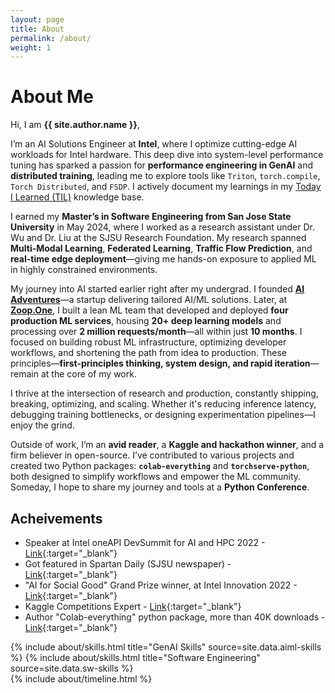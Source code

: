 ```yaml
---
layout: page
title: About
permalink: /about/
weight: 1
---
```


# **About Me**

Hi, I am **{{ site.author.name }}**,

I’m an AI Solutions Engineer at **Intel**, where I optimize cutting-edge AI workloads for Intel hardware. This deep dive into system-level performance tuning has sparked a passion for **performance engineering in GenAI** and **distributed training**, leading me to explore tools like `Triton`, `torch.compile`, `Torch Distributed`, and `FSDP`. I actively document my learnings in my [Today I Learned (TIL)](https://ankursinghmle.notion.site/c9ec2730e014406187628b59a15aadb3?v=191eb3f27860427688085d92960d4cf5) knowledge base.

I earned my **Master’s in Software Engineering from San Jose State University** in May 2024, where I worked as a research assistant under Dr. Wu and Dr. Liu at the SJSU Research Foundation. My research spanned **Multi-Modal Learning**, **Federated Learning**, **Traffic Flow Prediction**, and **real-time edge deployment**—giving me hands-on exposure to applied ML in highly constrained environments.

My journey into AI started earlier right after my undergrad. I founded **[AI Adventures](https://www.aiadventures.in/)**—a startup delivering tailored AI/ML solutions. Later, at **[Zoop.One](https://zoop.one/)**, I built a lean ML team that developed and deployed **four production ML services**, housing **20+ deep learning models** and processing over **2 million requests/month**—all within just **10 months**. I focused on building robust ML infrastructure, optimizing developer workflows, and shortening the path from idea to production. These principles—**first-principles thinking, system design, and rapid iteration**—remain at the core of my work.

I thrive at the intersection of research and production, constantly shipping, breaking, optimizing, and scaling. Whether it's reducing inference latency, debugging training bottlenecks, or designing experimentation pipelines—I enjoy the grind.

Outside of work, I’m an **avid reader**, a **Kaggle and hackathon winner**, and a firm believer in open-source. I’ve contributed to various projects and created two Python packages: **`colab-everything`** and **`torchserve-python`**, both designed to simplify workflows and empower the ML community. Someday, I hope to share my journey and tools at a **Python Conference**.

## Acheivements

- Speaker at Intel oneAPI DevSummit for AI and HPC 2022 - [Link](https://software.seek.intel.com/oneapi-devsummit-ai-hpc-2022){:target="_blank"}
- Got featured in Spartan Daily (SJSU newspaper) - [Link](https://issuu.com/spartandaily/docs/sd101922all_rev01_1_){:target="_blank"}
- "AI for Social Good" Grand Prize winner, at Intel Innovation 2022 - [Link](https://www.linkedin.com/posts/intel-software_intelon-developer-coding-activity-6980704410574233600-dnkh/){:target="_blank"}
- Kaggle Competitions Expert - [Link](https://www.kaggle.com/ankursingh12){:target="_blank"}
- Author "Colab-everything" python package, more than 40K downloads - [Link](https://pypi.org/project/colab-everything/){:target="_blank"}


<div class="row">
{% include about/skills.html title="GenAI Skills" source=site.data.aiml-skills %}
{% include about/skills.html title="Software Engineering" source=site.data.sw-skills %}
</div>

<div class="row">
{% include about/timeline.html %}
</div>